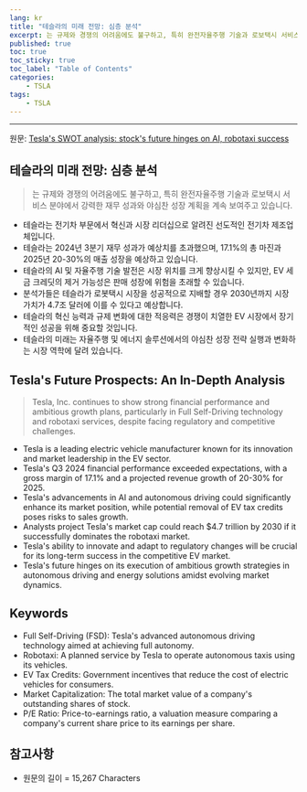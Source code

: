 ```yaml
---
lang: kr
title: "테슬라의 미래 전망: 심층 분석"
excerpt: 는 규제와 경쟁의 어려움에도 불구하고, 특히 완전자율주행 기술과 로보택시 서비스 분야에서 강력한 재무 성과와 야심찬 성장 계획을 계속 보여주고 있습니다.
published: true
toc: true
toc_sticky: true
toc_label: "Table of Contents"
categories:
    - TSLA
tags:
    - TSLA
---
```


---

  원문: [Tesla's SWOT analysis: stock's future hinges on AI, robotaxi success](https://www.investing.com/news/swot-analysis/teslas-swot-analysis-stocks-future-hinges-on-ai-robotaxi-success-93CH-3801789)

## 테슬라의 미래 전망: 심층 분석

> 는 규제와 경쟁의 어려움에도 불구하고, 특히 완전자율주행 기술과 로보택시 서비스 분야에서 강력한 재무 성과와 야심찬 성장 계획을 계속 보여주고 있습니다.


- 테슬라는 전기차 부문에서 혁신과 시장 리더십으로 알려진 선도적인 전기차 제조업체입니다.
- 테슬라는 2024년 3분기 재무 성과가 예상치를 초과했으며, 17.1%의 총 마진과 2025년 20-30%의 매출 성장을 예상하고 있습니다.
- 테슬라의 AI 및 자율주행 기술 발전은 시장 위치를 크게 향상시킬 수 있지만, EV 세금 크레딧의 제거 가능성은 판매 성장에 위험을 초래할 수 있습니다.
- 분석가들은 테슬라가 로봇택시 시장을 성공적으로 지배할 경우 2030년까지 시장 가치가 4.7조 달러에 이를 수 있다고 예상합니다.
- 테슬라의 혁신 능력과 규제 변화에 대한 적응력은 경쟁이 치열한 EV 시장에서 장기적인 성공을 위해 중요할 것입니다.
- 테슬라의 미래는 자율주행 및 에너지 솔루션에서의 야심찬 성장 전략 실행과 변화하는 시장 역학에 달려 있습니다.

## Tesla's Future Prospects: An In-Depth Analysis

> Tesla, Inc. continues to show strong financial performance and ambitious growth plans, particularly in Full Self-Driving technology and robotaxi services, despite facing regulatory and competitive challenges.


- Tesla is a leading electric vehicle manufacturer known for its innovation and market leadership in the EV sector.
- Tesla's Q3 2024 financial performance exceeded expectations, with a gross margin of 17.1% and a projected revenue growth of 20-30% for 2025.
- Tesla's advancements in AI and autonomous driving could significantly enhance its market position, while potential removal of EV tax credits poses risks to sales growth.
- Analysts project Tesla's market cap could reach $4.7 trillion by 2030 if it successfully dominates the robotaxi market.
- Tesla's ability to innovate and adapt to regulatory changes will be crucial for its long-term success in the competitive EV market.
- Tesla's future hinges on its execution of ambitious growth strategies in autonomous driving and energy solutions amidst evolving market dynamics.

## Keywords

- Full Self-Driving (FSD): Tesla's advanced autonomous driving technology aimed at achieving full autonomy.
- Robotaxi: A planned service by Tesla to operate autonomous taxis using its vehicles.
- EV Tax Credits: Government incentives that reduce the cost of electric vehicles for consumers.
- Market Capitalization: The total market value of a company's outstanding shares of stock.
- P/E Ratio: Price-to-earnings ratio, a valuation measure comparing a company's current share price to its earnings per share.

## 참고사항

- 원문의 길이 = 15,267 Characters

